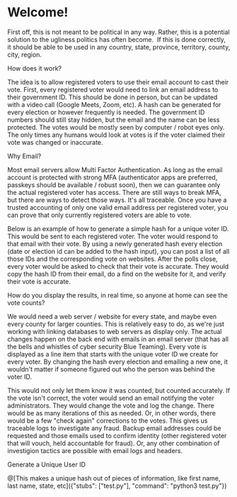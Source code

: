 # Welcome!

First off, this is not meant to be political in any way. Rather, this is a potential solution to the ugliness politics has often become. 
If this is done correctly, it should be able to be used in any country, state, province, territory, county, city, region. 

How does it work?

The idea is to allow registered voters to use their email account to cast their vote. First, every registered voter would need to link an email address 
to their government ID. This should be done in person, but can be updated with a video call (Google Meets, Zoom, etc). A hash can be generated for every 
election or however frequently is needed. The government ID numbers should still stay hidden, but the email and the name can be less protected. The votes 
would be mostly seen by computer / robot eyes only. The only times any humans would look at votes is if the voter claimed their vote was changed or inaccurate.

Why Email?

Most email servers allow Multi Factor Authentication. As long as the email account is protected with strong MFA (authenticator apps are preferred, passkeys 
should be available / robust soon), then we can guarantee only the actual registered voter has access. There are still ways to break MFA, but there are ways to
detect those ways. It's all traceable. Once you have a trusted accounting of only one valid email address per registered voter, you can prove that only currently 
registered voters are able to vote. 

Below is an example of how to generate a simple hash for a unique voter ID. This would be sent to each registered voter. The voter would respond to that email with their
vote. By using a newly generated hash every election (date or election id can be added to the hash input), you can post a list of all those IDs and the corresponding
vote on websites. After the polls close, every voter would be asked to check that their vote is accurate. They would copy the hash ID from their email, do a find
on the website for it, and verify their vote is accurate. 

How do you display the results, in real time, so anyone at home can see the vote counts?

We would need a web server / website for every state, and maybe even every county for larger counties. This is relatively easy to do, as we're just working with
linking databases to web servers as display only. The actual changes happen on the back end with emails in an email server (that has all the bells and whistles
of cyber security Blue Teaming). Every vote is displayed as a line item that starts with the unique voter ID we create for every voter. By changing the hash 
every election and emailing a new one, it wouldn't matter if someone figured out who the person was behind the voter ID. 

This would not only let them know it was counted, but counted accurately. If the vote isn't correct, the
voter would send an email notifying the voter administrators. They would change the vote and log the change. There would be as many iterations of this as needed.
Or, in other words, there would be a few "check again" corrections to the votes. This gives us traceable logs to investigate any fraud. Backup email addresses could 
be requested and those emails used to confirm identity (other registered voter that will vouch, held accountable for fraud). Or, any other combination of investigion
tactics are possible with email logs and headers.

Generate a Unique User ID

@[This makes a unique hash out of pieces of information, like first name, last name, state, etc]({"stubs": ["test.py"], "command": "python3 test.py"})

